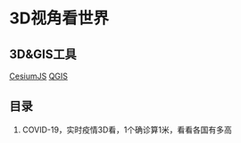 # 3D视角看世界

## 3D&GIS工具

[CesiumJS](https://cesium.com/cesiumjs/)
[QGIS](https://www.qgis.org/en/site/)

## 目录
1. COVID-19，实时疫情3D看，1个确诊算1米，看看各国有多高